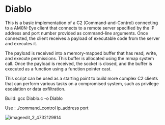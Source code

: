 # Diablo
This is a basic implementation of a C2 (Command-and-Control) connecting to a AM0N-Eye client that connects to a remote server specified by the IP address and port number provided as command-line arguments. Once connected, the client receives a payload of executable code from the server and executes it.

The payload is received into a memory-mapped buffer that has read, write, and execute permissions. This buffer is allocated using the mmap system call. Once the payload is received, the socket is closed, and the buffer is executed as a function using a function pointer cast.

This script can be used as a starting point to build more complex C2 clients that can perform various tasks on a compromised system, such as privilege escalation or data exfiltration.

Build: gcc Diablo.c -o Diablo

Use : ./command_control ip_address port


![imageedit_2_4732129814](https://github.com/S3N4T0R-0X0/Diablo/assets/121706460/083d6277-5e2b-4e06-bb11-a04b299c0285)

